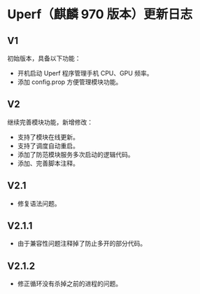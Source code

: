 # Uperf（麒麟 970 版本）更新日志
## V1
初始版本，具备以下功能：
- 开机启动 Uperf 程序管理手机 CPU、GPU 频率。
- 添加 config.prop 方便管理模块功能。
## V2
继续完善模块功能，新增修改：
- 支持了模块在线更新。
- 支持了调度自动重启。
- 添加了防范模块服务多次启动的逻辑代码。
- 添加、完善脚本注释。
## V2.1
- 修复语法问题。
## V2.1.1
- 由于兼容性问题注释掉了防止多开的部分代码。
## V2.1.2
- 修正循环没有杀掉之前的进程的问题。
